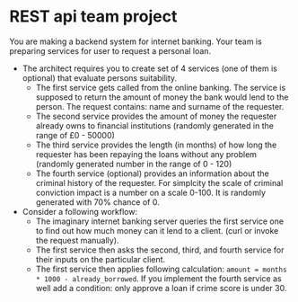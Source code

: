 # REST api team project

You are making a backend system for internet banking. Your team is preparing services for user to request a personal loan.

- The architect requires you to create set of 4 services (one of them is optional) that evaluate persons suitability.
   - The first service gets called from the online banking. The service is supposed to return the amount of money the bank would lend to the person. The request contains: name and surname of the requester.
   - The second service provides the amount of money the requester already owns to financial institutions (randomly generated in the range of £0 - 50000)
   - The third service provides the length (in months) of how long the requester has been repaying the loans without any problem (randomly generated number in the range of 0 - 120)
   - The fourth service (optional) provides an information about the criminal history of the requester. For simplcity the scale of criminal conviction impact is a number on a scale 0-100. It is randomly generated with 70% chance of 0.
- Consider a following workflow: 
   - The imaginary internet banking server queries the first service one to find out how much money can it lend to a client. (curl or invoke the request manually).
   - The first service then asks the second, third, and fourth service for their inputs on the particular client.
   - The first service then applies following calculation: `amount = months * 1000 - already_borrowed`. If you implement the fourth service as well add a condition: only approve a loan if crime score is under 30.